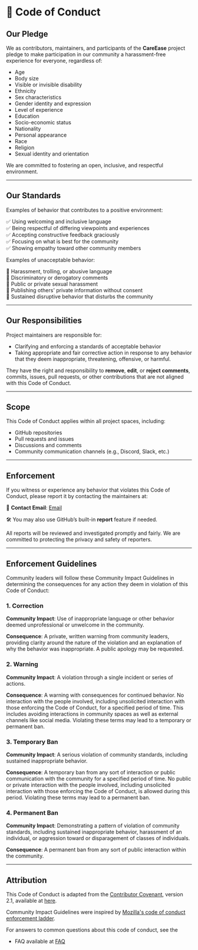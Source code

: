 # 📜 Code of Conduct

## Our Pledge

We as contributors, maintainers, and participants of the **CareEase** project pledge to make participation in our community a harassment-free experience for everyone, regardless of:

- Age
- Body size
- Visible or invisible disability
- Ethnicity
- Sex characteristics
- Gender identity and expression
- Level of experience
- Education
- Socio-economic status
- Nationality
- Personal appearance
- Race
- Religion
- Sexual identity and orientation

We are committed to fostering an open, inclusive, and respectful environment.

---

## Our Standards

Examples of behavior that contributes to a positive environment:

✅ Using welcoming and inclusive language  
✅ Being respectful of differing viewpoints and experiences  
✅ Accepting constructive feedback graciously  
✅ Focusing on what is best for the community  
✅ Showing empathy toward other community members

Examples of unacceptable behavior:

🚫 Harassment, trolling, or abusive language  
🚫 Discriminatory or derogatory comments  
🚫 Public or private sexual harassment  
🚫 Publishing others' private information without consent  
🚫 Sustained disruptive behavior that disturbs the community

---

## Our Responsibilities

Project maintainers are responsible for:
- Clarifying and enforcing a standards of acceptable behavior
- Taking appropriate and fair corrective action in response to any behavior that they deem inappropriate, threatening, offensive, or harmful.

They have the right and responsibility to **remove**, **edit**, or **reject comments**, commits, issues, pull requests, or other contributions that are not aligned with this Code of Conduct.

---

## Scope

This Code of Conduct applies within all project spaces, including:
- GitHub repositories
- Pull requests and issues
- Discussions and comments
- Community communication channels (e.g., Discord, Slack, etc.)

---

## Enforcement

If you witness or experience any behavior that violates this Code of Conduct, please report it by contacting the maintainers at:

📧 **Contact Email**: [Email](abhirupn2004@gmail.com)

🛠️ You may also use GitHub’s built-in **report** feature if needed.

All reports will be reviewed and investigated promptly and fairly. We are committed to protecting the privacy and safety of reporters.

---

## Enforcement Guidelines

Community leaders will follow these Community Impact Guidelines in determining the consequences for any action they deem in violation of this Code of Conduct:

### 1. Correction

**Community Impact**: Use of inappropriate language or other behavior deemed unprofessional or unwelcome in the community.

**Consequence**: A private, written warning from community leaders, providing clarity around the nature of the violation and an explanation of why the behavior was inappropriate. A public apology may be requested.

### 2. Warning

**Community Impact**: A violation through a single incident or series of actions.

**Consequence**: A warning with consequences for continued behavior. No interaction with the people involved, including unsolicited interaction with those enforcing the Code of Conduct, for a specified period of time. This includes avoiding interactions in community spaces as well as external channels like social media. Violating these terms may lead to a temporary or permanent ban.

### 3. Temporary Ban

**Community Impact**: A serious violation of community standards, including sustained inappropriate behavior.

**Consequence**: A temporary ban from any sort of interaction or public communication with the community for a specified period of time. No public or private interaction with the people involved, including unsolicited interaction with those enforcing the Code of Conduct, is allowed during this period. Violating these terms may lead to a permanent ban.

### 4. Permanent Ban

**Community Impact**: Demonstrating a pattern of violation of community standards, including sustained inappropriate behavior, harassment of an individual, or aggression toward or disparagement of classes of individuals.

**Consequence**: A permanent ban from any sort of public interaction within the community.

---

## Attribution

This Code of Conduct is adapted from the [Contributor Covenant](https://www.contributor-covenant.org), version 2.1, available at [here](https://www.contributor-covenant.org/version/2/1/code_of_conduct.html).

Community Impact Guidelines were inspired by [Mozilla's code of conduct enforcement ladder]( https://github.com/mozilla/diversity).

For answers to common questions about this code of conduct, see the 
- FAQ available at [FAQ](https://www.contributor-covenant.org/faq) 
